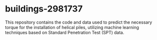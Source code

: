 # buildings-2981737
This repository contains the code and data used to predict the necessary torque for the installation of helical piles, utilizing machine learning techniques based on Standard Penetration Test (SPT) data.
